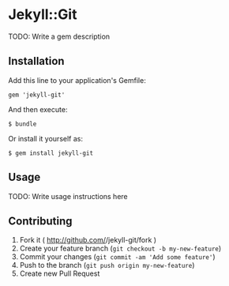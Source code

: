 # Jekyll::Git

TODO: Write a gem description

## Installation

Add this line to your application's Gemfile:

    gem 'jekyll-git'

And then execute:

    $ bundle

Or install it yourself as:

    $ gem install jekyll-git

## Usage

TODO: Write usage instructions here

## Contributing

1. Fork it ( http://github.com/<my-github-username>/jekyll-git/fork )
2. Create your feature branch (`git checkout -b my-new-feature`)
3. Commit your changes (`git commit -am 'Add some feature'`)
4. Push to the branch (`git push origin my-new-feature`)
5. Create new Pull Request
